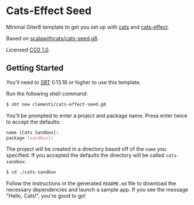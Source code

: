 # Cats-Effect Seed

Minimal Giter8 template to get you set up with [cats] and [cats-effect].

Based on [scalawithcats/cats-seed.g8][origin].

Licensed [CC0 1.0][license].

## Getting Started

You'll need to [SBT][sbt] 0.13.18 or higher to use this template.

Run the following shell command:

~~~sh
$ sbt new clementi/cats-effect-seed.g8
~~~

You'll be prompted to enter a project and package name.
Press enter twice to accept the defaults:

~~~sh
name [Cats Sandbox]:
package [sandbox]:
~~~

The project will be created in a directory
based off of the `name` you specified.
If you accepted the defaults
the directory will be called `cats-sandbox`:

~~~sh
$ cd ./cats-sandbox
~~~

Follow the instructions in the generated `README.md` file
to download the necessary dependencies and launch a sample app.
If you see the message "Hello, Cats!", you're good to go!

[cats]: https://typelevel.org/cats
[cats-effect]: https://typelevel.org/cats-effect
[origin]: https://github.com/scalawithcats/cats-seed.g8
[license]: https://creativecommons.org/publicdomain/zero/1.0
[sbt]: http://scala-sbt.org

